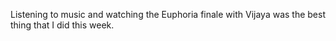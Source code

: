 
Listening to music and watching the Euphoria finale with Vijaya was the best thing that I did this week.
